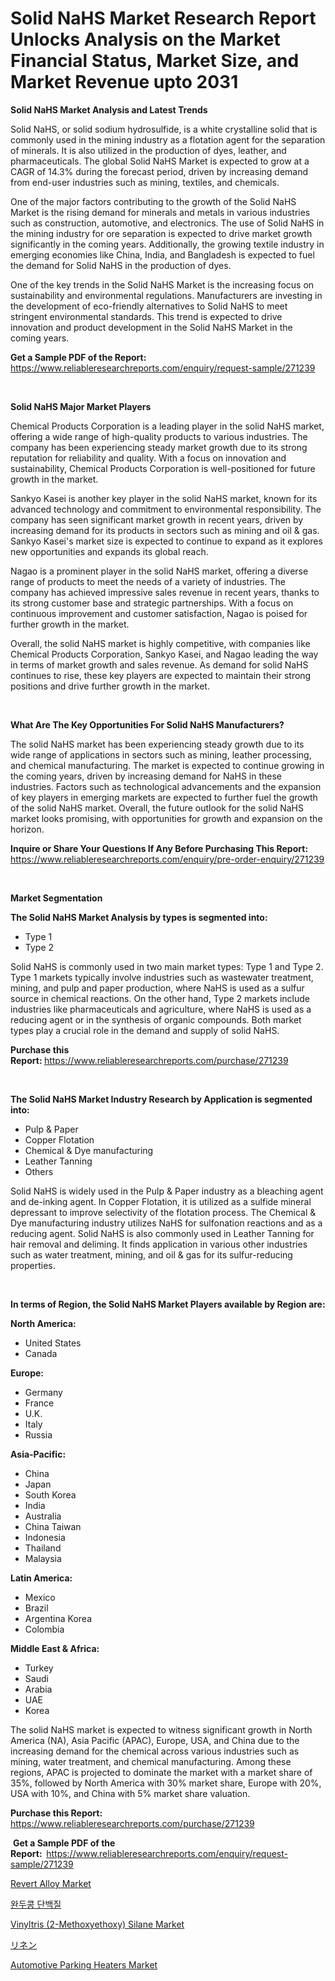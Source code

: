 <p><h1>Solid NaHS Market Research Report Unlocks Analysis on the Market Financial Status, Market Size, and Market Revenue upto 2031</h1></p><p><strong>Solid NaHS Market Analysis and Latest Trends</strong></p>
<p><p>Solid NaHS, or solid sodium hydrosulfide, is a white crystalline solid that is commonly used in the mining industry as a flotation agent for the separation of minerals. It is also utilized in the production of dyes, leather, and pharmaceuticals. The global Solid NaHS Market is expected to grow at a CAGR of 14.3% during the forecast period, driven by increasing demand from end-user industries such as mining, textiles, and chemicals.</p><p>One of the major factors contributing to the growth of the Solid NaHS Market is the rising demand for minerals and metals in various industries such as construction, automotive, and electronics. The use of Solid NaHS in the mining industry for ore separation is expected to drive market growth significantly in the coming years. Additionally, the growing textile industry in emerging economies like China, India, and Bangladesh is expected to fuel the demand for Solid NaHS in the production of dyes.</p><p>One of the key trends in the Solid NaHS Market is the increasing focus on sustainability and environmental regulations. Manufacturers are investing in the development of eco-friendly alternatives to Solid NaHS to meet stringent environmental standards. This trend is expected to drive innovation and product development in the Solid NaHS Market in the coming years.</p></p>
<p><strong>Get a Sample PDF of the Report:&nbsp;</strong> <a href="https://www.reliableresearchreports.com/enquiry/request-sample/271239">https://www.reliableresearchreports.com/enquiry/request-sample/271239</a></p>
<p>&nbsp;</p>
<p><strong>Solid NaHS Major Market Players</strong></p>
<p><p>Chemical Products Corporation is a leading player in the solid NaHS market, offering a wide range of high-quality products to various industries. The company has been experiencing steady market growth due to its strong reputation for reliability and quality. With a focus on innovation and sustainability, Chemical Products Corporation is well-positioned for future growth in the market.</p><p>Sankyo Kasei is another key player in the solid NaHS market, known for its advanced technology and commitment to environmental responsibility. The company has seen significant market growth in recent years, driven by increasing demand for its products in sectors such as mining and oil & gas. Sankyo Kasei's market size is expected to continue to expand as it explores new opportunities and expands its global reach.</p><p>Nagao is a prominent player in the solid NaHS market, offering a diverse range of products to meet the needs of a variety of industries. The company has achieved impressive sales revenue in recent years, thanks to its strong customer base and strategic partnerships. With a focus on continuous improvement and customer satisfaction, Nagao is poised for further growth in the market.</p><p>Overall, the solid NaHS market is highly competitive, with companies like Chemical Products Corporation, Sankyo Kasei, and Nagao leading the way in terms of market growth and sales revenue. As demand for solid NaHS continues to rise, these key players are expected to maintain their strong positions and drive further growth in the market.</p></p>
<p>&nbsp;</p>
<p><strong>What Are The Key Opportunities For Solid NaHS Manufacturers?</strong></p>
<p><p>The solid NaHS market has been experiencing steady growth due to its wide range of applications in sectors such as mining, leather processing, and chemical manufacturing. The market is expected to continue growing in the coming years, driven by increasing demand for NaHS in these industries. Factors such as technological advancements and the expansion of key players in emerging markets are expected to further fuel the growth of the solid NaHS market. Overall, the future outlook for the solid NaHS market looks promising, with opportunities for growth and expansion on the horizon.</p></p>
<p><strong>Inquire or Share Your Questions If Any Before Purchasing This Report:</strong> <a href="https://www.reliableresearchreports.com/enquiry/pre-order-enquiry/271239">https://www.reliableresearchreports.com/enquiry/pre-order-enquiry/271239</a></p>
<p>&nbsp;</p>
<p><strong>Market Segmentation</strong></p>
<p><strong>The Solid NaHS Market Analysis by types is segmented into:</strong></p>
<p><ul><li>Type 1</li><li>Type 2</li></ul></p>
<p><p>Solid NaHS is commonly used in two main market types: Type 1 and Type 2. Type 1 markets typically involve industries such as wastewater treatment, mining, and pulp and paper production, where NaHS is used as a sulfur source in chemical reactions. On the other hand, Type 2 markets include industries like pharmaceuticals and agriculture, where NaHS is used as a reducing agent or in the synthesis of organic compounds. Both market types play a crucial role in the demand and supply of solid NaHS.</p></p>
<p><strong>Purchase this Report:&nbsp;</strong><a href="https://www.reliableresearchreports.com/purchase/271239">https://www.reliableresearchreports.com/purchase/271239</a></p>
<p>&nbsp;</p>
<p><strong>The Solid NaHS Market Industry Research by Application is segmented into:</strong></p>
<p><ul><li>Pulp & Paper</li><li>Copper Flotation</li><li>Chemical & Dye manufacturing</li><li>Leather Tanning</li><li>Others</li></ul></p>
<p><p>Solid NaHS is widely used in the Pulp & Paper industry as a bleaching agent and de-inking agent. In Copper Flotation, it is utilized as a sulfide mineral depressant to improve selectivity of the flotation process. The Chemical & Dye manufacturing industry utilizes NaHS for sulfonation reactions and as a reducing agent. Solid NaHS is also commonly used in Leather Tanning for hair removal and deliming. It finds application in various other industries such as water treatment, mining, and oil & gas for its sulfur-reducing properties.</p></p>
<p>&nbsp;</p>
<p><strong>In terms of Region, the Solid NaHS Market Players available by Region are:</strong></p>
<p>
    <p> <strong> North America: </strong>
        <ul>
            <li>United States</li>
            <li>Canada</li>
        </ul>
        </p> 
    <p> <strong> Europe: </strong>
        <ul>
            <li>Germany</li>
            <li>France</li>
            <li>U.K.</li>
            <li>Italy</li>
            <li>Russia</li>
        </ul>
        </p> 
    <p> <strong> Asia-Pacific: </strong>
        <ul>
            <li>China</li>
            <li>Japan</li>
            <li>South Korea</li>
            <li>India</li>
            <li>Australia</li>
            <li>China Taiwan</li>
            <li>Indonesia</li>
            <li>Thailand</li>
            <li>Malaysia</li>
        </ul>
        </p> 
    <p> <strong> Latin America: </strong>
        <ul>
            <li>Mexico</li>
            <li>Brazil</li>
            <li>Argentina Korea</li>
            <li>Colombia</li>
        </ul>
        </p> 
    <p> <strong> Middle East & Africa: </strong>
        <ul>
            <li>Turkey</li>
            <li>Saudi</li>
            <li>Arabia</li>
            <li>UAE</li>
            <li>Korea</li>
        </ul>
    </p>
    </p>
<p><p>The solid NaHS market is expected to witness significant growth in North America (NA), Asia Pacific (APAC), Europe, USA, and China due to the increasing demand for the chemical across various industries such as mining, water treatment, and chemical manufacturing. Among these regions, APAC is projected to dominate the market with a market share of 35%, followed by North America with 30% market share, Europe with 20%, USA with 10%, and China with 5% market share valuation.</p></p>
<p><strong>Purchase this Report: </strong><a href="https://www.reliableresearchreports.com/purchase/271239">https://www.reliableresearchreports.com/purchase/271239</a></p>
<p>&nbsp;<strong>Get a Sample PDF of the Report:&nbsp;&nbsp;</strong><a href="https://www.reliableresearchreports.com/enquiry/request-sample/271239">https://www.reliableresearchreports.com/enquiry/request-sample/271239</a></p>
<p><strong></strong></p>
<p><p><a href="https://view.publitas.com/reportprime-1/revert-alloy-market-research-report-reveals-the-latest-trends-and-opportunities-of-this-market-for-period-from-2024-2031/">Revert Alloy Market</a></p><p><a href="https://github.com/bunxhcci35271755/Market-Research-Report-List-1/blob/main/7232972186978.md">완두콩 단백질</a></p><p><a href="https://unruly-ladybug-44b.notion.site/Vinyltris-2-Methoxyethoxy-Silane-Market-with-the-goal-of-estimating-the-market-size-and-future-gro-cd1b51f04aa74c598a4a0422cd0e67b4">Vinyltris (2-Methoxyethoxy) Silane Market</a></p><p><a href="https://github.com/efcvopdgkdx128/Market-Research-Report-List-1/blob/main/2020008187013.md">リネン</a></p><p><a href="https://issuu.com/reportprime-2/docs/automotive-parking-heaters-market-size-2030.pptx">Automotive Parking Heaters Market</a></p></p>
